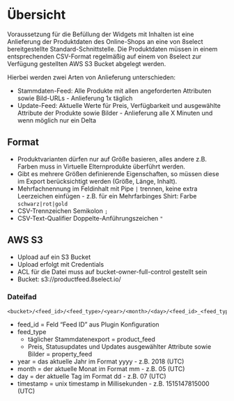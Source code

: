 # Übersicht

Voraussetzung für die Befüllung der Widgets mit Inhalten ist eine Anlieferung der Produktdaten des Online-Shops an eine von 8select bereitgestellte Standard-Schnittstelle. Die Produktdaten müssen in einem entsprechenden CSV-Format regelmäßig auf einem von 8select zur Verfügung gestellten AWS S3 Bucket abgelegt werden.

Hierbei werden zwei Arten von Anlieferung unterschieden:

- Stammdaten-Feed: Alle Produkte mit allen angeforderten Attributen sowie Bild-URLs - Anlieferung 1x täglich
- Update-Feed: Aktuelle Werte für Preis, Verfügbarkeit und ausgewählte Attribute der Produkte sowie Bilder - Anlieferung alle X Minuten und wenn möglich nur ein Delta

## Format

- Produktvarianten dürfen nur auf Größe basieren, alles andere z.B. Farben muss in Virtuelle Elternprodukte überführt werden.
- Gibt es mehrere Größen definierende Eigenschaften, so müssen diese im Export berücksichtigt werden (Größe, Länge, Inhalt).
- Mehrfachnennung im Feldinhalt mit Pipe `|` trennen, keine extra Leerzeichen einfügen - z.B. für ein Mehrfarbinges Shirt: Farbe `schwarz|rot|gold`
- CSV-Trennzeichen Semikolon `;`
- CSV-Text-Qualifier Doppelte-Anführungszeichen `"`

## AWS S3

- Upload auf ein S3 Bucket
- Upload erfolgt mit Credentials
- ACL für die Datei muss auf bucket-owner-full-control gestellt sein
- Bucket: s3://productfeed.8select.io/

### Dateifad

```
<bucket>/<feed_id>/<feed_type>/<year>/<month>/<day>/<feed_id>_<feed_type>_<timestamp>.csv
```

- feed_id = Feld “Feed ID” aus Plugin Konfiguration
- feed_type
  - täglicher Stammdatenexport = product_feed
  - Preis, Statusupdates und Updates ausgewählter Attribute sowie Bilder = property_feed
- year = das aktuelle Jahr im Format yyyy - z.B. 2018 (UTC)
- month = der aktuelle Monat im Format mm - z.B. 05 (UTC)
- day = der aktuelle Tag im Format dd - z.B. 07 (UTC)
- timestamp = unix timestamp in Millisekunden - z.B. 1515147815000 (UTC)
